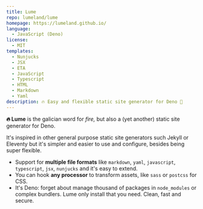 ```yaml
---
title: Lume
repo: lumeland/lume
homepage: https://lumeland.github.io/
language:
  - JavaScript (Deno)
license:
  - MIT
templates:
  - Nunjucks
  - JSX
  - ETA
  - JavaScript
  - Typescript
  - HTML
  - Markdown
  - Yaml
description: 🔥 Easy and flexible static site generator for Deno 🦕
---
```


**🔥 Lume** is the galician word for _fire,_ but also a (yet another) static site generator for Deno.

It's inspired in other general purpose static site generators such Jekyll or Eleventy but it's simpler and easier to use and configure, besides being super flexible.

- Support for **multiple file formats** like `markdown`, `yaml`, `javascript`, `typescript`, `jsx`, `nunjucks` and it's easy to extend.
- You can hook **any processor** to transform assets, like `sass` or `postcss` for CSS.
- It's Deno: forget about manage thousand of packages in `node_modules` or complex bundlers. Lume only install that you need. Clean, fast and secure.
